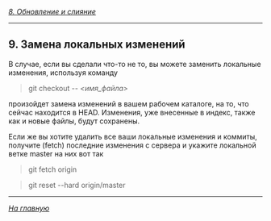 [*8. Обновление и слияние*](./updatemerge.md)

---
## 9. Замена локальных изменений

В случае, если вы сделали что-то не то, вы можете заменить локальные изменения, используя команду

>git checkout -- *<имя_файла>*

произойдет замена изменений в вашем рабочем каталоге, на то, что сейчас находится в HEAD. Изменения, уже внесенные в индекс, также как и новые файлы, будут сохранены.

Если же вы хотите удалить все ваши локальные изменения и коммиты, получите (fetch) последние изменения с сервера и укажите локальной ветке master на них вот так

>git fetch origin

>git reset --hard origin/master

---
[*На главную*](./readme.md)
